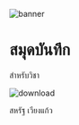 ![banner](https://picsum.photos/id/45/4592/2576)

# สมุดบันทึก

สำหรับวิชา

![download](./Shibar.jpg)

สหรัฐ เวียงแก้ว
